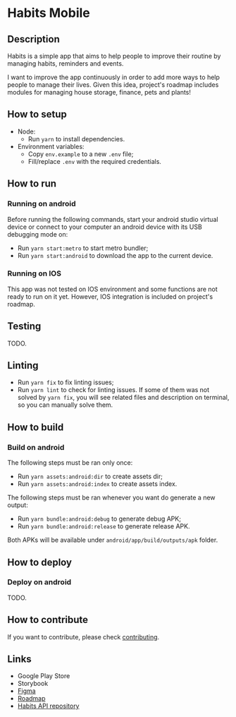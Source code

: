 # Habits Mobile

## Description

Habits is a simple app that aims to help people to improve their routine by managing habits, reminders and events.

I want to improve the app continuously in order to add more ways to help people to manage their lives. Given this idea, project's roadmap includes modules for managing house storage, finance, pets and plants!

## How to setup

- Node:
  - Run `yarn` to install dependencies.
- Environment variables:
  - Copy `env.example` to a new `.env` file;
  - Fill/replace `.env` with the required credentials.

## How to run

### Running on android

Before running the following commands, start your android studio virtual device or connect to your computer an android device with its USB debugging mode on:

- Run `yarn start:metro` to start metro bundler;
- Run `yarn start:android` to download the app to the current device.

### Running on IOS

This app was not tested on IOS environment and some functions are not ready to run on it yet. However, IOS integration is included on project's roadmap.

## Testing

TODO.

## Linting

- Run `yarn fix` to fix linting issues;
- Run `yarn lint` to check for linting issues. If some of them was not solved by `yarn fix`, you will see related files and description on terminal, so you can manually solve them.

## How to build

### Build on android

The following steps must be ran only once:

- Run `yarn assets:android:dir` to create assets dir;
- Run `yarn assets:android:index` to create assets index.

The following steps must be ran whenever you want do generate a new output:

- Run `yarn bundle:android:debug` to generate debug APK;
- Run `yarn bundle:android:release` to generate release APK.

Both APKs will be available under `android/app/build/outputs/apk` folder.

## How to deploy

### Deploy on android

TODO.

## How to contribute

If you want to contribute, please check [contributing](https://github.com/ondanieldev/habits-mobile/blob/master/CONTRIBUTING.md).

## Links

- Google Play Store
- Storybook
- [Figma](https://www.figma.com/file/ipDwne7ajgybxQml25PKn6/Habits?type=design&node-id=0%3A1&mode=design&t=xilbIvdMgOBRBxmg-1)
- [Roadmap](https://ondanieldev.notion.site/Habits-Roadmap-05a85728e4d946cd8b4fb51dea256ce0)
- [Habits API repository](https://github.com/ondanieldev/habits-api)
